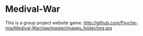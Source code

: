# Medival-War
This is a group project website game.
http://github.com/Psyche-mia/Medival-War/raw/master/images_folder/img.jpg
